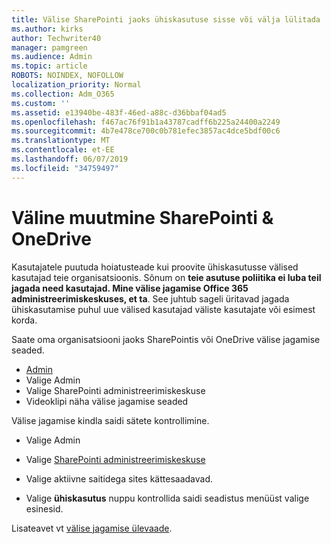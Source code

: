 ```yaml
---
title: Välise SharePointi jaoks ühiskasutuse sisse või välja lülitada
ms.author: kirks
author: Techwriter40
manager: pamgreen
ms.audience: Admin
ms.topic: article
ROBOTS: NOINDEX, NOFOLLOW
localization_priority: Normal
ms.collection: Adm_O365
ms.custom: ''
ms.assetid: e13940be-483f-46ed-a88c-d36bbaf04ad5
ms.openlocfilehash: f467ac76f91b1a43787cadff6b225a24400a2249
ms.sourcegitcommit: 4b7e478ce700c0b781efec3857ac4dce5bdf00c6
ms.translationtype: MT
ms.contentlocale: et-EE
ms.lasthandoff: 06/07/2019
ms.locfileid: "34759497"
---
```

# <a name="external-sharing-settings-for-sharepoint--onedrive"></a>Väline muutmine SharePointi & OneDrive

Kasutajatele puutuda hoiatusteade kui proovite ühiskasutusse välised kasutajad teie organisatsioonis. Sõnum on **teie asutuse poliitika ei luba teil jagada need kasutajad. Mine välise jagamise Office 365 administreerimiskeskuses, et ta**. See juhtub sageli üritavad jagada ühiskasutamise puhul uue välised kasutajad väliste kasutajate või esimest korda.

Saate oma organisatsiooni jaoks SharePointis või OneDrive välise jagamise seaded.

- [Admin](https://admin.microsoft.com/AdminPortal/Home#/homepage">https://admin.microsoft.com/)
- Valige Admin
- Valige SharePointi administreerimiskeskuse
- Videoklipi näha välise jagamise seaded

Välise jagamise kindla saidi sätete kontrollimine.

- Valige Admin

- Valige [SharePointi administreerimiskeskuse](https://admin.microsoft.com/AdminPortal/Home#/homepage">https://admin.microsoft.com/)

- Valige aktiivne saitidega sites kättesaadavad.
- Valige **ühiskasutus** nuppu kontrollida saidi seadistus menüüst valige esinesid.

Lisateavet vt [välise jagamise ülevaade](https://docs.microsoft.com/sharepoint/external-sharing-overview).